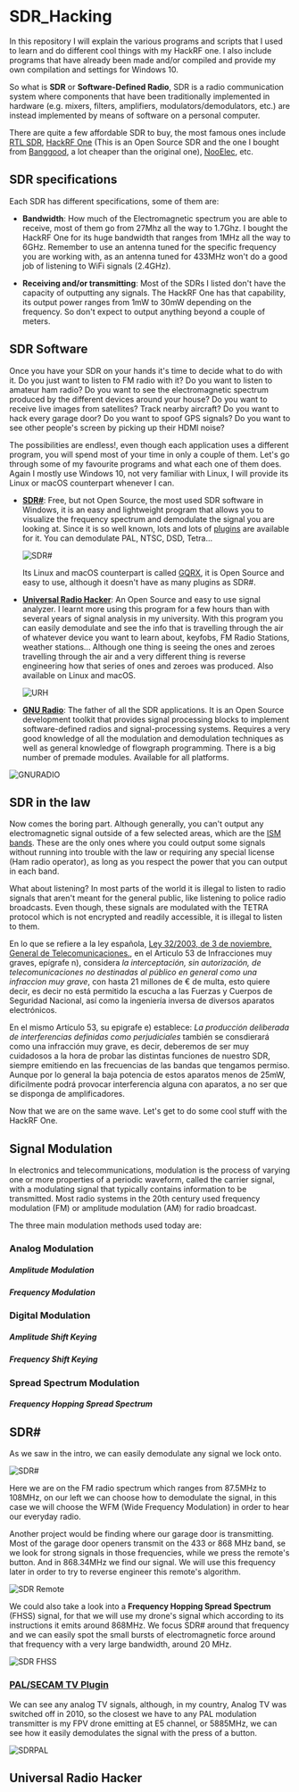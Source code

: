 # SDR_Hacking
In this repository I will explain the various programs and scripts that I used to learn and do different cool things with my HackRF one. I also include programs that have already been made and/or compiled and provide my own compilation and settings for Windows 10.

So what is **SDR** or **Software-Defined Radio**, SDR is a radio communication system where components that have been traditionally implemented in hardware (e.g. mixers, filters, amplifiers, modulators/demodulators, etc.) are instead implemented by means of software on a personal computer.

There are quite a few affordable SDR to buy, the most famous ones include [RTL SDR](https://www.rtl-sdr.com/buy-rtl-sdr-dvb-t-dongles/), [HackRF One](https://greatscottgadgets.com/hackrf/) (This is an Open Source SDR and the one I bought from [Banggood](https://es.banggood.com/HackRF-One-1MHz-6GHz-Radio-Platform-Development-Board-Software-Defined-RTL-SDR-Demoboard-Kit-Dongle-Receiver-Ham-Radio-p-1552853.html?rmmds=search), a lot cheaper than the original one), [NooElec](https://www.nooelec.com/store/sdr/sdr-receivers/nesdr-smartee-xtr.html), etc.

## **SDR specifications**

Each SDR has different specifications, some of them are:

- **Bandwidth**: How much of the Electromagnetic spectrum you are able to receive, most of them go from 27Mhz all the way to 1.7Ghz. I bought the HackRF One for its huge bandwidth that ranges from 1MHz all the way to 6GHz. Remember to use an antenna tuned for the specific frequency you are working with, as an antenna tuned for 433MHz won't do a good job of listening to WiFi signals (2.4GHz).

- **Receiving and/or transmitting**: Most of the SDRs I listed don't have the capacity of outputting any signals. The HackRF One has that capability, its output power ranges from 1mW to 30mW depending on the frequency. So don't expect to output anything beyond a couple of meters.

## **SDR Software**

Once you have your SDR on your hands it's time to decide what to do with it. Do you just want to listen to FM radio with it? Do you want to listen to amateur ham radio? Do you want to see the electromagnetic spectrum produced by the different devices around your house? Do you want to receive live images from satellites? Track nearby aircraft? Do you want to hack every garage door? Do you want to spoof GPS signals? Do you want to see other people's screen by picking up their HDMI noise?

The possibilities are endless!, even though each application uses a different program, you will spend most of your time in only a couple of them. Let's go through some of my favourite programs and what each one of them does. Again I mostly use Windows 10, not very familiar with Linux, I will provide its Linux or macOS counterpart whenever I can.

- **[SDR#](https://airspy.com/download/)**: Free, but not Open Source, the most used SDR software in Windows, it is an easy and lightweight program that allows you to visualize the frequency spectrum and demodulate the signal you are looking at. Since it is so well known, lots and lots of [plugins](https://www.rtl-sdr.com/sdrsharp-plugins/) are available for it. You can demodulate PAL, NTSC, DSD, Tetra...

    ![SDR#](https://github.com/Hanqaqa/SDR_Hacking/blob/master/media/SDRSharp.PNG)


    Its Linux and macOS counterpart is called [GQRX](https://gqrx.dk/), it is Open Source and easy  to use, although it doesn't have as many plugins as SDR#.

- **[Universal Radio Hacker](https://github.com/jopohl/urh)**: An Open Source and easy to use signal analyzer. I learnt more using this program for a few hours than with several years of signal analysis in my university. With this program you can easily demodulate and see the info that is travelling through the air of whatever device you want to learn about, keyfobs, FM Radio Stations, weather stations... Although one thing is seeing the ones and zeroes travelling through the air and a very different thing is reverse engineering how that series of ones and zeroes was produced. Also available on Linux and macOS.

    ![URH](https://github.com/Hanqaqa/SDR_Hacking/blob/master/media/URH.PNG)

- **[GNU Radio](https://www.gnuradio.org/)**: The father of all the SDR applications. It is an Open Source development toolkit that provides signal processing blocks to implement software-defined radios and signal-processing systems. Requires a very good knowledge of all the modulation and demodulation techniques as well as general knowledge of flowgraph programming. There is a big number of premade modules. Available for all platforms.

![GNURADIO](https://github.com/Hanqaqa/SDR_Hacking/blob/master/media/GNURADIO.png)

## **SDR in the law**

Now comes the boring part. Although generally, you can't output any electromagnetic signal outside of a few selected areas, which are the [ISM bands](https://en.wikipedia.org/wiki/ISM_band). These are the only ones where you could output some signals without running into trouble with the law or requiring any special license (Ham radio operator), as long as you respect the power that you can output in each band.

What about listening? In most parts of the world it is illegal to listen to radio signals that aren't meant for the general public, like listening to police radio broadcasts. Even though, these signals are modulated with the TETRA protocol which is not encrypted and readily accessible, it is illegal to listen to them. 

En lo que se refiere a la ley española, [Ley 32/2003, de 3 de noviembre, General de Telecomunicaciones.](https://www.boe.es/buscar/act.php?id=BOE-A-2003-20253), en el Articulo 53 de Infracciones muy graves, epígrafe n), considera *la interceptación, sin autorización, de telecomunicaciones no destinadas al público en general como una infraccion muy grave*, con hasta 21 millones de € de multa, esto quiere decir, es decir no está permitido la escucha a las Fuerzas y Cuerpos de Seguridad Nacional, así como la ingeniería inversa de diversos aparatos electrónicos. 

En el mismo Artículo 53, su epigrafe e) establece: *La producción deliberada de interferencias definidas como perjudiciales* también se consdierará como una infracción muy grave, es decir, deberemos de ser muy cuidadosos a la hora de probar las distintas funciones de nuestro SDR, siempre emitiendo en las frecuencias de las bandas que tengamos permiso. Aunque por lo general la baja potencia de estos aparatos  menos de 25mW, dificilmente podrá provocar interferencia alguna con aparatos, a no ser que se disponga de amplificadores.

Now that we are on the same wave. Let's get to do some cool stuff with the HackRF One.

## Signal Modulation

In electronics and telecommunications, modulation is the process of varying one or more properties of a periodic waveform, called the carrier signal, with a modulating signal that typically contains information to be transmitted. Most radio systems in the 20th century used frequency modulation (FM) or amplitude modulation (AM) for radio broadcast.

The three main modulation methods used today are:

### Analog Modulation

##### Amplitude Modulation

##### Frequency Modulation

### Digital Modulation

##### Amplitude Shift Keying

##### Frequency Shift Keying

### Spread Spectrum Modulation

##### Frequency Hopping Spread Spectrum

## SDR#

As we saw in the intro, we can easily demodulate any signal we lock onto.

![SDR#](https://github.com/Hanqaqa/SDR_Hacking/blob/master/media/SDRSharp.PNG)

Here we are on the FM radio spectrum which ranges from 87.5MHz to 108MHz, on our left we can choose how to demodulate the signal, in this case we will choose the WFM (Wide Frequency Modulation) in order to hear our everyday radio.

Another project would be finding where our garage door is transmitting. Most of the garage door openers transmit on the 433 or 868 MHz band, se we look for strong signals in those frequencies, while we press the remote's button. And in 868.34MHz we find our signal. We will use this frequency later in order to try to reverse engineer this remote's algorithm.

![SDR Remote](https://github.com/Hanqaqa/SDR_Hacking/blob/master/media/SDRREMOTE.PNG)

We could also take a look into a **Frequency Hopping Spread Spectrum** (FHSS) signal, for that we will use my drone's signal which according to its instructions it emits around 868MHz. We focus SDR# around that frequency and we can easily spot the small bursts of electromagnetic force around that frequency with a very large bandwidth, around 20 MHz.

![SDR FHSS](https://github.com/Hanqaqa/SDR_Hacking/blob/master/media/SDRFHSS.PNG)

### [PAL/SECAM TV Plugin](https://www.rtl-sdr.com/new-sdr-plugin-pal-secam-tv/) 
We can see any analog TV signals, although, in my country, Analog TV was switched off in 2010, so the closest we have to any PAL modulation transmitter is my FPV drone emitting at E5 channel, or 5885MHz, we can see how it easily demodulates the signal with the press of a button.

![SDRPAL](https://github.com/Hanqaqa/SDR_Hacking/blob/master/media/SDRPAL.PNG)


## Universal Radio Hacker



